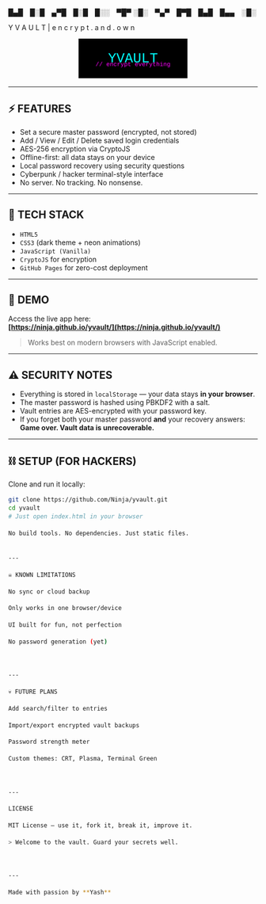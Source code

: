 
█▄█ █░█ ▄▀█ █░█ █░░ ▀█▀
░█░ ▀▄▀ █▀█ █▄█ █▄▄ ░█░

Y V A U L T   |   e n c r y p t . a n d . o w n

<p align="center">
  <img src="logo.svg" width="220" alt="YVault Logo">
</p>

---

## ⚡ FEATURES

- Set a secure master password (encrypted, not stored)
- Add / View / Edit / Delete saved login credentials
- AES-256 encryption via CryptoJS
- Offline-first: all data stays on your device
- Local password recovery using security questions
- Cyberpunk / hacker terminal-style interface
- No server. No tracking. No nonsense.

---

## 🧪 TECH STACK

- `HTML5`  
- `CSS3` (dark theme + neon animations)  
- `JavaScript (Vanilla)`  
- `CryptoJS` for encryption  
- `GitHub Pages` for zero-cost deployment  

---

## 🚀 DEMO

Access the live app here:  
**[https://ninja.github.io/yvault/](https://ninja.github.io/yvault/)**

> Works best on modern browsers with JavaScript enabled.

---

## ⚠️ SECURITY NOTES

- Everything is stored in `localStorage` — your data stays **in your browser**.
- The master password is hashed using PBKDF2 with a salt.
- Vault entries are AES-encrypted with your password key.
- If you forget both your master password **and** your recovery answers:  
  **Game over. Vault data is unrecoverable.**

---

## ⛓️ SETUP (FOR HACKERS)

Clone and run it locally:

```bash
git clone https://github.com/Ninja/yvault.git
cd yvault
# Just open index.html in your browser

No build tools. No dependencies. Just static files.


---

☠️ KNOWN LIMITATIONS

No sync or cloud backup

Only works in one browser/device

UI built for fun, not perfection

No password generation (yet)



---

💀 FUTURE PLANS

Add search/filter to entries

Import/export encrypted vault backups

Password strength meter

Custom themes: CRT, Plasma, Terminal Green



---

LICENSE

MIT License — use it, fork it, break it, improve it.

> Welcome to the vault. Guard your secrets well.



---

Made with passion by **Yash**